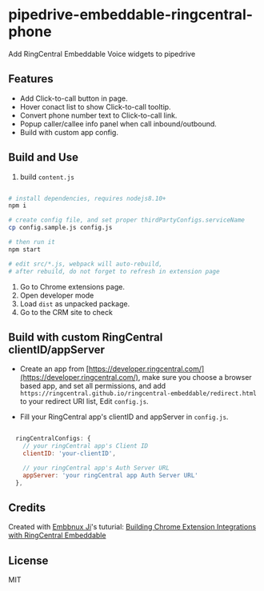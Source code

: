 
# pipedrive-embeddable-ringcentral-phone

Add RingCentral Embeddable Voice widgets to pipedrive

## Features

- Add Click-to-call button in page.
- Hover conact list to show Click-to-call tooltip.
- Convert phone number text to Click-to-call link.
- Popup caller/callee info panel when call inbound/outbound.
- Build with custom app config.

<!-- - Show contact event from RingCentral Widgets.
- Manully/auto Sync Call log to third party contact event. -->


## Build and Use

1. build `content.js`

```bash

# install dependencies, requires nodejs8.10+
npm i

# create config file, and set proper thirdPartyConfigs.serviceName
cp config.sample.js config.js

# then run it
npm start

# edit src/*.js, webpack will auto-rebuild,
# after rebuild, do not forget to refresh in extension page
```

1. Go to Chrome extensions page.
2. Open developer mode
3. Load `dist` as unpacked package.
4. Go to the CRM site to check

## Build with custom RingCentral clientID/appServer

- Create an app from [https://developer.ringcentral.com/](https://developer.ringcentral.com/), make sure you choose a browser based app, and set all permissions, and add `https://ringcentral.github.io/ringcentral-embeddable/redirect.html` to your redirect URI list, Edit `config.js`.

- Fill your RingCentral app's clientID and appServer in `config.js`.

```js

  ringCentralConfigs: {
    // your ringCentral app's Client ID
    clientID: 'your-clientID',

    // your ringCentral app's Auth Server URL
    appServer: 'your ringCentral app Auth Server URL'
  },
```

## Credits

Created with [Embbnux Ji](https://github.com/embbnux)'s tuturial:
 [Building Chrome Extension Integrations with RingCentral Embeddable](https://medium.com/ringcentral-developers/build-a-chrome-extension-with-ringcentral-embeddable-bb6faee808a3)

## License

MIT

  